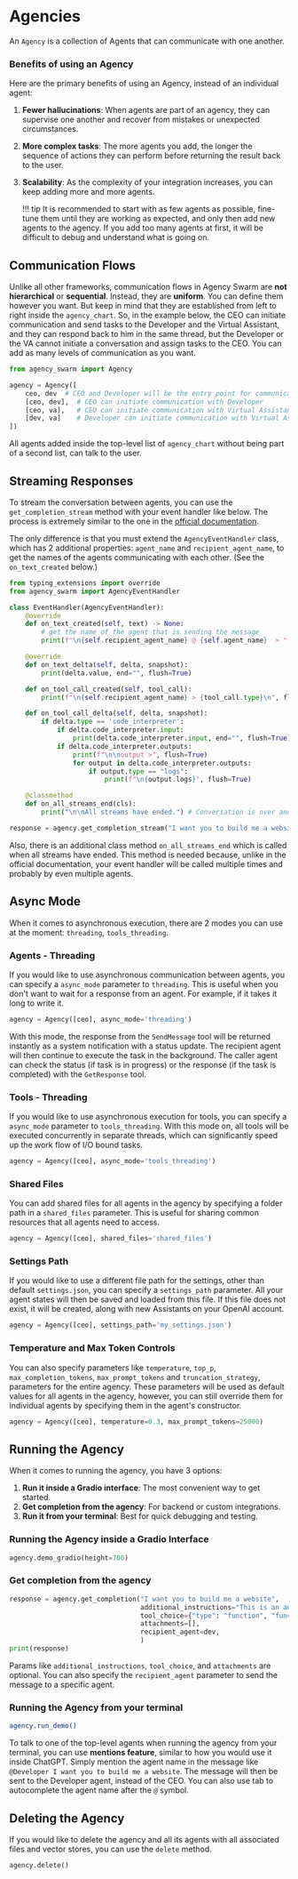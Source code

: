 # Agencies

An `Agency` is a collection of Agents that can communicate with one another.

### Benefits of using an Agency

Here are the primary benefits of using an Agency, instead of an individual agent:

1. **Fewer hallucinations**: When agents are part of an agency, they can supervise one another and recover from mistakes or unexpected circumstances.
2. **More complex tasks**: The more agents you add, the longer the sequence of actions they can perform before returning the result back to the user.
3. **Scalability**: As the complexity of your integration increases, you can keep adding more and more agents.

    !!! tip
        It is recommended to start with as few agents as possible, fine-tune them until they are working as expected, and only then add new agents to the agency. If you add too many agents at first, it will be difficult to debug and understand what is going on.

## Communication Flows

Unlike all other frameworks, communication flows in Agency Swarm are **not hierarchical** or **sequential**. Instead, they are **uniform**. You can define them however you want. But keep in mind that they are established from left to right inside the `agency_chart`. So, in the example below, the CEO can initiate communication and send tasks to the Developer and the Virtual Assistant, and they can respond back to him in the same thread, but the Developer or the VA cannot initiate a conversation and assign tasks to the CEO. You can add as many levels of communication as you want.

```python
from agency_swarm import Agency

agency = Agency([
    ceo, dev  # CEO and Developer will be the entry point for communication with the user
    [ceo, dev],  # CEO can initiate communication with Developer
    [ceo, va],   # CEO can initiate communication with Virtual Assistant
    [dev, va]    # Developer can initiate communication with Virtual Assistant
])
```

All agents added inside the top-level list of `agency_chart` without being part of a second list, can talk to the user.

## Streaming Responses

To stream the conversation between agents, you can use the `get_completion_stream` method with your event handler like below. The process is extremely similar to the one in the [official documentation](https://platform.openai.com/docs/assistants/overview/step-4-create-a-run?context=with-streaming).

The only difference is that you must extend the `AgencyEventHandler` class, which has 2 additional properties: `agent_name` and `recipient_agent_name`, to get the names of the agents communicating with each other. (See the `on_text_created` below.)


```python
from typing_extensions import override
from agency_swarm import AgencyEventHandler

class EventHandler(AgencyEventHandler):
    @override
    def on_text_created(self, text) -> None:
        # get the name of the agent that is sending the message
        print(f"\n{self.recipient_agent_name} @ {self.agent_name}  > ", end="", flush=True)

    @override
    def on_text_delta(self, delta, snapshot):
        print(delta.value, end="", flush=True)

    def on_tool_call_created(self, tool_call):
        print(f"\n{self.recipient_agent_name} > {tool_call.type}\n", flush=True)

    def on_tool_call_delta(self, delta, snapshot):
        if delta.type == 'code_interpreter':
            if delta.code_interpreter.input:
                print(delta.code_interpreter.input, end="", flush=True)
            if delta.code_interpreter.outputs:
                print(f"\n\noutput >", flush=True)
                for output in delta.code_interpreter.outputs:
                    if output.type == "logs":
                        print(f"\n{output.logs}", flush=True)

    @classmethod
    def on_all_streams_end(cls):
        print("\n\nAll streams have ended.") # Conversation is over and message is returned to the user.

response = agency.get_completion_stream("I want you to build me a website", event_handler=EventHandler)
```

Also, there is an additional class method `on_all_streams_end` which is called when all streams have ended. This method is needed because, unlike in the official documentation, your event handler will be called multiple times and probably by even multiple agents.

## Async Mode

When it comes to asynchronous execution, there are 2 modes you can use at the moment: `threading`, `tools_threading`.

### Agents - Threading

If you would like to use asynchronous communication between agents, you can specify a `async_mode` parameter to `threading`. This is useful when you don't want to wait for a response from an agent. For example, if it takes it long to write it.

```python
agency = Agency([ceo], async_mode='threading')
```

With this mode, the response from the `SendMessage` tool will be returned instantly as a system notification with a status update. The recipient agent will then continue to execute the task in the background. The caller agent can check the status (if task is in progress) or the response (if the task is completed) with the `GetResponse` tool.

### Tools - Threading

If you would like to use asynchronous execution for tools, you can specify a `async_mode` parameter to `tools_threading`. With this mode on, all tools will be executed concurrently in separate threads, which can significantly speed up the work flow of I/O bound tasks.

```python
agency = Agency([ceo], async_mode='tools_threading')
```


### Shared Files

You can add shared files for all agents in the agency by specifying a folder path in a `shared_files` parameter. This is useful for sharing common resources that all agents need to access.

```python
agency = Agency([ceo], shared_files='shared_files')
```

### Settings Path

If you would like to use a different file path for the settings, other than default `settings.json`, you can specify a `settings_path` parameter. All your agent states will then be saved and loaded from this file. If this file does not exist, it will be created, along with new Assistants on your OpenAI account.

```python
agency = Agency([ceo], settings_path='my_settings.json')
```

### Temperature and Max Token Controls

You can also specify parameters like `temperature`, `top_p`, `max_completion_tokens`,  `max_prompt_tokens` and `truncation_strategy`, parameters for the entire agency. These parameters will be used as default values for all agents in the agency, however, you can still override them for individual agents by specifying them in the agent's constructor.

```python
agency = Agency([ceo], temperature=0.3, max_prompt_tokens=25000)
```

## Running the Agency

When it comes to running the agency, you have 3 options:

1. **Run it inside a Gradio interface**: The most convenient way to get started.
2. **Get completion from the agency**: For backend or custom integrations.
3. **Run it from your terminal**: Best for quick debugging and testing.

### Running the Agency inside a Gradio Interface

```python
agency.demo_gradio(height=700)
```

### Get completion from the agency

```python
response = agency.get_completion("I want you to build me a website",
                                 additional_instructions="This is an additional instruction for the task.",
                                 tool_choice={"type": "function", "function": {"name": "SendMessage"}},
                                 attachments=[],
                                 recipient_agent=dev,
                                 )
print(response)
```

Params like `additional_instructions`, `tool_choice`, and `attachments` are optional. You can also specify the `recipient_agent` parameter to send the message to a specific agent.

### Running the Agency from your terminal

```bash
agency.run_demo()
```

To talk to one of the top-level agents when running the agency from your terminal, you can use **mentions feature**, similar to how you would use it inside ChatGPT. Simply mention the agent name in the message like `@Developer I want you to build me a website`. The message will then be sent to the Developer agent, instead of the CEO. You can also use tab to autocomplete the agent name after the `@` symbol.

## Deleting the Agency

If you would like to delete the agency and all its agents with all associated files and vector stores, you can use the `delete` method.

```python
agency.delete()
```

